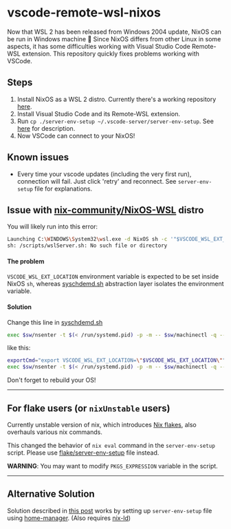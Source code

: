 # vscode-remote-wsl-nixos

Now that WSL 2 has been released from Windows 2004 update, NixOS can be run in Windows machine :tada: Since NixOS differs from other Linux in some aspects, it has some difficulties working with Visual Studio Code Remote-WSL extension. This repository quickly fixes problems working with VSCode.

## Steps

1. Install NixOS as a WSL 2 distro. Currently there's a working repository [here](https://github.com/nix-community/NixOS-WSL).
2. Install Visual Studio Code and its Remote-WSL extension.
4. Run `cp ./server-env-setup ~/.vscode-server/server-env-setup`. See [here](https://code.visualstudio.com/docs/remote/wsl#_advanced-environment-setup-script) for description.
5. Now VSCode can connect to your NixOS!


## Known issues
- Every time your vscode updates (including the very first run), connection will fail. Just click 'retry' and reconnect. See `server-env-setup` file for explanations.


## Issue with [nix-community/NixOS-WSL](https://github.com/nix-community/NixOS-WSL) distro

You will likely run into this error:
```bash
Launching C:\WINDOWS\System32\wsl.exe -d NixOS sh -c '"$VSCODE_WSL_EXT_LOCATION/scripts/wslServer.sh" 2b9aebd5354a3629c3aba0a5f5df49f43d6689f8 stable .vscode-server 0  '}
sh: /scripts/wslServer.sh: No such file or directory
```

#### The problem
`VSCODE_WSL_EXT_LOCATION` environment variable is expected to be set inside NixOS `sh`, whereas [syschdemd.sh](https://github.com/nix-community/NixOS-WSL/blob/main/syschdemd.sh) abstraction layer isolates the environment variable.

#### Solution
Change this line in [syschdemd.sh](https://github.com/nix-community/NixOS-WSL/blob/main/syschdemd.sh)
```sh
exec $sw/nsenter -t $(< /run/systemd.pid) -p -m -- $sw/machinectl -q --uid=@defaultUser@ shell .host /bin/sh -c "cd \"$PWD\"; exec $cmd"
```
like this:
```sh
exportCmd="export VSCODE_WSL_EXT_LOCATION=\"$VSCODE_WSL_EXT_LOCATION\""
exec $sw/nsenter -t $(< /run/systemd.pid) -p -m -- $sw/machinectl -q --uid=@defaultUser@ shell .host /bin/sh -c "cd \"$PWD\"; $exportCmd; exec $cmd"
```
Don't forget to rebuild your OS!

---

## For flake users (or `nixUnstable` users)

Currently unstable version of nix, which introduces [Nix flakes](https://nixos.wiki/wiki/Flakes), also overhauls various nix commands.

This changed the behavior of `nix eval` command in the `server-env-setup` script.
Please use [flake/server-env-setup](flake/server-env-setup) file instead.

**WARNING**: You may want to modify `PKGS_EXPRESSION` variable in the script.

---

## Alternative Solution

Solution described in [this post](https://discourse.nixos.org/t/vscode-remote-wsl-extension-works-on-nixos-without-patching-thanks-to-nix-ld/14615) works by setting up `server-env-setup` file using [home-manager](https://github.com/nix-community/home-manager). (Also requires [nix-ld](https://github.com/Mic92/nix-ld))
